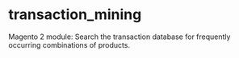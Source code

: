 # transaction_mining
Magento 2 module: Search the transaction database for frequently occurring combinations of products.
